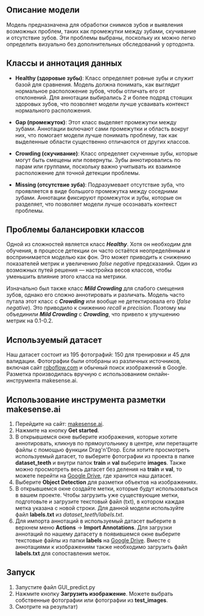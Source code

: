 ## Описание модели

Модель предназначена для обработки снимков зубов и выявления возможных проблем, таких как промежутки между зубами, скучивание и отсутствие зубов. Эти проблемы выбраны, поскольку их можно легко определить визуально без дополнительных обследований у ортодонта.

## Классы и аннотация данных

- **Healthy (здоровые зубы)**: Класс определяет ровные зубы и служит базой для сравнения. Модель должна понимать, как выглядит нормальное расположение зубов, чтобы отличать его от отклонений. Для аннотации выбирались 2 и более подряд стоящих здоровых зубов, что позволяет модели лучше усваивать контекст нормального расположения.

- **Gap (промежуток)**: Этот класс выделяет промежутки между зубами. Аннотации включают сами промежутки и область вокруг них, что помогает модели лучше понимать проблему, так как выделенные области существенно отличаются от других классов.

- **Crowding (скучивание)**: Класс определяет скученные зубы, которые могут быть смещены или повернуты. Зубы аннотировались по парам или группами, поскольку важно учитывать их взаимное расположение для точной детекции проблемы.

- **Missing (отсутствие зуба)**: Подразумевает отсутствие зуба, что проявляется в виде большого промежутка между соседними зубами. Аннотации фиксируют промежуток и зубы, которые он разделяет, что позволяет модели лучше осознавать контекст проблемы.

## Проблемы балансировки классов

Одной из сложностей является класс _**Healthy**_. Хотя он необходим для обучения, в процессе детекции он часто остаётся неопределённым и воспринимается моделью как фон. Это может приводить к снижению показателей метрик и увеличению _false negative_ предсказаний. Один из возможных путей решения — настройка весов классов, чтобы уменьшить влияние этого класса на метрики.

Изначально был также класс _**Mild Crowding**_ для слабого смещения зубов, однако его сложно аннотировать и различать. Модель часто путала этот класс с _**Crowding**_ или вообще не детектировала его (_false negative_). Это приводило к снижению _recall_ и _precision_. Поэтому мы объединили **_Mild Crowding_** с _**Crowding**_, что привело к улучшению метрик на 0.1-0.2.

## Используемый датасет

Наш датасет состоит из 195 фотографий: 150 для тренировки и 45 для валидации. Фотографии были отобраны из различных источников, включая сайт [roboflow.com](https://roboflow.com) и обычный поиск изображений в Google. Разметка производилась вручную с использованием онлайн-инструмента makesense.ai.

## Использование инструмента разметки makesense.ai

1. Перейдите на сайт: [makesense.ai](https://makesense.ai).
2. Нажмите на кнопку **Get started**.
3. В открывшемся окне выберите изображения, которые хотите аннотировать, кликнув по прямоугольнику в центре, или перетащите файлы с помощью функции Drag'n'Drop. Если хотите просмотреть используемый датасет, то выберите фотографии из проекта в папке **dataset_teeth** и внутри папок **train** и **val** выберите **images**. Также можно просмотреть весь датасет без деления на **train** и **val**, то можете перейти на [Google Drive](https://drive.google.com/drive/folders/1V4Ac5tm1_94Mqqv4stVo-h5rYWhV-RgZ?usp=drive_link), где хранится наш датасет.
4. Выберите **Object Detection** для разметки объектов на изображениях. 
5. В открывшемся окне создайте метки, которые будут использоваться в вашем проекте. Чтобы загрузить уже существующие метки, подготовьте и загрузите текстовый файл (txt), в котором каждая метка указана с новой строки. Для данной модели используйте файл **labels.txt** из _dataset_teeth/labels.txt_.
6. Для импорта аннотаций в используемый датасет выберите в верхнем меню **Actions** -> **Import Annotations**. Для загрузки аннотаций по нашему датасету в появившемся окне выберите текстовые файлы из папки **labels** на [Google Drive](https://drive.google.com/drive/folders/1yu-aUE0kDHncVNZI8yT96v5T27rfHMKI?usp=drive_link). Вместе с аннотациями к изображениям также необходимо загрузить файл **labels.txt** для сопоставления меток.

## Запуск

1. Запустите файл GUI_predict.py
2. Нажмите кнопку **Загрузить изображение**. Можете выбрать собственные фотографии или фотографии из **test_images**.
3. Смотрите на результат)
